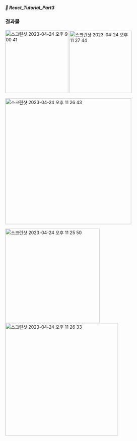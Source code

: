 ##### :cactus: React_Tutorial_Part3

### 결과물


<img width="200" alt="스크린샷 2023-04-24 오후 9 00 41" src="https://user-images.githubusercontent.com/48478079/234027905-47ec4b73-4a72-4e52-ab83-31c3839762f7.png"> <img width="198" alt="스크린샷 2023-04-24 오후 11 27 44" src="https://user-images.githubusercontent.com/48478079/234027485-2ac5ca7b-4589-456a-b107-a643ba1c8e65.png">

<img width="400" alt="스크린샷 2023-04-24 오후 11 26 43" src="https://user-images.githubusercontent.com/48478079/234027448-45cc5811-dc7f-426a-8bc2-42bbdec4c4c2.png">

<img width="300" alt="스크린샷 2023-04-24 오후 11 25 50" src="https://user-images.githubusercontent.com/48478079/234027409-59b21173-963a-404a-9dc6-3071d8aa9342.png"> <img width="358" alt="스크린샷 2023-04-24 오후 11 26 33" src="https://user-images.githubusercontent.com/48478079/234027427-d0ab5b59-bad7-4ff7-8494-a1fded1b336d.png">

